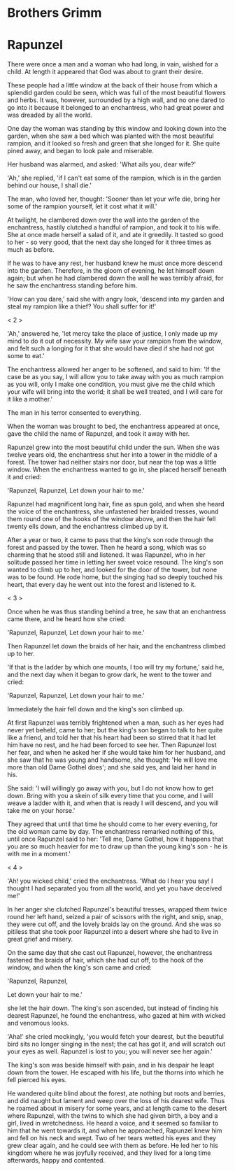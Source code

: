 # Brothers Grimm
# Rapunzel

There were once a man and a woman who had long, in vain, wished for a child. At length it appeared that God was about to grant their desire.

These people had a little window at the back of their house from which a splendid garden could be seen, which was full of the most beautiful flowers and herbs. It was, however, surrounded by a high wall, and no one dared to go into it because it belonged to an enchantress, who had great power and was dreaded by all the world.

One day the woman was standing by this window and looking down into the garden, when she saw a bed which was planted with the most beautiful rampion, and it looked so fresh and green that she longed for it. She quite pined away, and began to look pale and miserable.

Her husband was alarmed, and asked: 'What ails you, dear wife?'

'Ah,' she replied, 'if I can't eat some of the rampion, which is in the garden behind our house, I shall die.'

The man, who loved her, thought: 'Sooner than let your wife die, bring her some of the rampion yourself, let it cost what it will.'

At twilight, he clambered down over the wall into the garden of the enchantress, hastily clutched a handful of rampion, and took it to his wife. She at once made herself a salad of it, and ate it greedily. It tasted so good to her - so very good, that the next day she longed for it three times as much as before.

If he was to have any rest, her husband knew he must once more descend into the garden. Therefore, in the gloom of evening, he let himself down again; but when he had clambered down the wall he was terribly afraid, for he saw the enchantress standing before him.

'How can you dare,' said she with angry look, 'descend into my garden and steal my rampion like a thief? You shall suffer for it!'

<  2  >

'Ah,' answered he, 'let mercy take the place of justice, I only made up my mind to do it out of necessity. My wife saw your rampion from the window, and felt such a longing for it that she would have died if she had not got some to eat.'

The enchantress allowed her anger to be softened, and said to him: 'If the case be as you say, I will allow you to take away with you as much rampion as you will, only I make one condition, you must give me the child which your wife will bring into the world; it shall be well treated, and I will care for it like a mother.'

The man in his terror consented to everything.

When the woman was brought to bed, the enchantress appeared at once, gave the child the name of Rapunzel, and took it away with her.

Rapunzel grew into the most beautiful child under the sun. When she was twelve years old, the enchantress shut her into a tower in the middle of a forest. The tower had neither stairs nor door, but near the top was a little window. When the enchantress wanted to go in, she placed herself beneath it and cried:

'Rapunzel, Rapunzel, 
Let down your hair to me.'
 
Rapunzel had magnificent long hair, fine as spun gold, and when she heard the voice of the enchantress, she unfastened her braided tresses, wound them round one of the hooks of the window above, and then the hair fell twenty ells down, and the enchantress climbed up by it.

After a year or two, it came to pass that the king's son rode through the forest and passed by the tower. Then he heard a song, which was so charming that he stood still and listened. It was Rapunzel, who in her solitude passed her time in letting her sweet voice resound. The king's son wanted to climb up to her, and looked for the door of the tower, but none was to be found. He rode home, but the singing had so deeply touched his heart, that every day he went out into the forest and listened to it.

<  3  >

Once when he was thus standing behind a tree, he saw that an enchantress came there, and he heard how she cried:

'Rapunzel, Rapunzel, 
Let down your hair to me.'
 
Then Rapunzel let down the braids of her hair, and the enchantress climbed up to her.

'If that is the ladder by which one mounts, I too will try my fortune,' said he, and the next day when it began to grow dark, he went to the tower and cried:

'Rapunzel, Rapunzel, 
Let down your hair to me.'
 
Immediately the hair fell down and the king's son climbed up.

At first Rapunzel was terribly frightened when a man, such as her eyes had never yet beheld, came to her; but the king's son began to talk to her quite like a friend, and told her that his heart had been so stirred that it had let him have no rest, and he had been forced to see her. Then Rapunzel lost her fear, and when he asked her if she would take him for her husband, and she saw that he was young and handsome, she thought: 'He will love me more than old Dame Gothel does'; and she said yes, and laid her hand in his.

She said: 'I will willingly go away with you, but I do not know how to get down. Bring with you a skein of silk every time that you come, and I will weave a ladder with it, and when that is ready I will descend, and you will take me on your horse.'

They agreed that until that time he should come to her every evening, for the old woman came by day. The enchantress remarked nothing of this, until once Rapunzel said to her: 'Tell me, Dame Gothel, how it happens that you are so much heavier for me to draw up than the young king's son - he is with me in a moment.'

<  4  >

'Ah! you wicked child,' cried the enchantress. 'What do I hear you say! I thought I had separated you from all the world, and yet you have deceived me!'

In her anger she clutched Rapunzel's beautiful tresses, wrapped them twice round her left hand, seized a pair of scissors with the right, and snip, snap, they were cut off, and the lovely braids lay on the ground. And she was so pitiless that she took poor Rapunzel into a desert where she had to live in great grief and misery.

On the same day that she cast out Rapunzel, however, the enchantress fastened the braids of hair, which she had cut off, to the hook of the window, and when the king's son came and cried:

'Rapunzel, Rapunzel, 

Let down your hair to me.'
 
she let the hair down. The king's son ascended, but instead of finding his dearest Rapunzel, he found the enchantress, who gazed at him with wicked and venomous looks.

'Aha!' she cried mockingly, 'you would fetch your dearest, but the beautiful bird sits no longer singing in the nest; the cat has got it, and will scratch out your eyes as well. Rapunzel is lost to you; you will never see her again.'

The king's son was beside himself with pain, and in his despair he leapt down from the tower. He escaped with his life, but the thorns into which he fell pierced his eyes.

He wandered quite blind about the forest, ate nothing but roots and berries, and did naught but lament and weep over the loss of his dearest wife. Thus he roamed about in misery for some years, and at length came to the desert where Rapunzel, with the twins to which she had given birth, a boy and a girl, lived in wretchedness. He heard a voice, and it seemed so familiar to him that he went towards it, and when he approached, Rapunzel knew him and fell on his neck and wept. Two of her tears wetted his eyes and they grew clear again, and he could see with them as before. He led her to his kingdom where he was joyfully received, and they lived for a long time afterwards, happy and contented.
